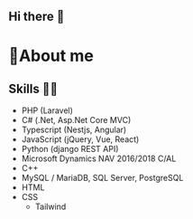## Hi there 👋
# 📝About me
## Skills 🧰💡
- PHP (Laravel)
- C# (.Net, Asp.Net Core MVC)
- Typescript (Nestjs, Angular)
- JavaScript (jQuery, Vue, React)
- Python (django REST API)
- Microsoft Dynamics NAV 2016/2018 C/AL
- C++
- MySQL / MariaDB, SQL Server, PostgreSQL
- HTML
- CSS
  - Tailwind



<!--
**buenconsejosteph/buenconsejosteph** is a ✨ _special_ ✨ repository because its `README.md` (this file) appears on your GitHub profile.

# 🌱
## Improvements
🌱 Improving on Angular and React skills

Here are some ideas to get you started:

- 🔭 I’m currently working on ...
- 🌱 I’m currently learning ...
- 👯 I’m looking to collaborate on ...
- 🤔 I’m looking for help with ...
- 💬 Ask me about ...
- 📫 How to reach me: ...
- 😄 Pronouns: ...
- ⚡ Fun fact: ...
-->

